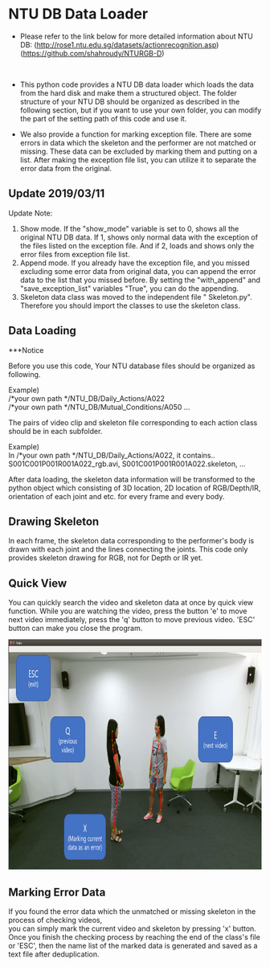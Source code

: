 # NTU DB Data Loader

* Please refer to the link below for more detailed information about NTU DB:
(http://rose1.ntu.edu.sg/datasets/actionrecognition.asp)
(https://github.com/shahroudy/NTURGB-D)
<br />

* This python code provides a NTU DB data loader which loads the data from the hard disk 
and make them a structured object. The folder structure of your NTU DB
should be organized as described in the following section, but if you want to use
your own folder, you can modify the part of the setting path of this code and use it.

* We also provide a function for marking exception file. 
There are some errors in data which the skeleton and the performer are not matched or missing.
These data can be excluded by marking them and putting on a list.
After making the exception file list, you can utilize it to separate the error data from the original.          

## Update 2019/03/11

Update Note:

1. Show mode. If the "show_mode" variable is set to 0, shows all the original NTU DB data. If 1, shows only normal data 
with the exception of the files listed on the exception file. And if 2, loads and shows only the error files from exception file list.    
2. Append mode. If you already have the exception file, and you missed excluding some error data
from original data, you can append the error data to the list that you missed before. 
By setting the "with_append" and "save_exception_list" variables "True", you can do the appending.
3. Skeleton data class was moved to the independent file " Skeleton.py". 
Therefore you should import the classes to use the skeleton class.   

## Data Loading  

***Notice

Before you use this code, Your NTU database files should be organized as following.

Example) <br />
/*your own path */NTU_DB/Daily_Actions/A022 <br />
/*your own path */NTU_DB/Mutual_Conditions/A050
...

The pairs of video clip and skeleton file corresponding to each action class should be in each subfolder.<br />

Example)<br />
In /*your own path */NTU_DB/Daily_Actions/A022, it contains..
S001C001P001R001A022_rgb.avi, S001C001P001R001A022.skeleton, ...

After data loading, the skeleton data information will be transformed to the python object which consisting of
3D location, 2D location of RGB/Depth/IR, orientation of each joint and etc. for every frame and every body.


## Drawing Skeleton

In each frame, the skeleton data corresponding to the performer's body is drawn with each joint and the lines connecting the joints.
This code only provides skeleton drawing for RGB, not for Depth or IR yet.


## Quick View  

You can quickly search the video and skeleton data at once by quick view function. 
While you are watching the video, press the button 'e' to move next video immediately, 
press the 'q' button to move previous video. 'ESC' button can make you close the program. 

<p align="center">
    <img width="824" height="458" src=img/control.png>
</p>


## Marking Error Data

If you found the error data which the unmatched or missing skeleton in the process of checking videos,  
you can simply mark the current video and skeleton by pressing 'x' button. 
Once you finish the checking process by reaching the end of the class's file or 'ESC', 
then the name list of the marked data is generated and saved as a text file after deduplication.     